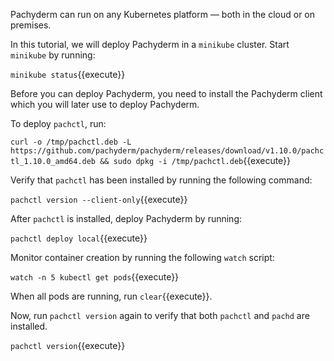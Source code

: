 Pachyderm can run on any Kubernetes platform — both in the cloud
or on premises.

In this tutorial, we will deploy Pachyderm in a `minikube` cluster.
Start `minikube` by running:

`minikube status`{{execute}}

Before you can deploy Pachyderm, you need to install the Pachyderm
client which you will later use to deploy Pachyderm.

To deploy `pachctl`, run:

`curl -o /tmp/pachctl.deb -L https://github.com/pachyderm/pachyderm/releases/download/v1.10.0/pachctl_1.10.0_amd64.deb && sudo dpkg -i /tmp/pachctl.deb`{{execute}}

Verify that `pachctl` has been installed by running the following command:

`pachctl version --client-only`{{execute}}

After `pachctl` is installed, deploy Pachyderm by running:

`pachctl deploy local`{{execute}}

Monitor container creation by running the following `watch` script:

`watch -n 5 kubectl get pods`{{execute}}

When all pods are running, run `clear`{{execute}}.

Now, run `pachctl version` again to verify that both `pachctl`
and `pachd` are installed.

`pachctl version`{{execute}}
